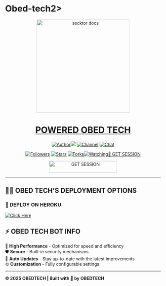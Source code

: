# Obed-tech2>
  
<p align="center">  
  <a href="https://files.catbox.moe/1khsx4.jpg">
    <img alt="secktor docs" height="300" src="https://files.catbox.moe/1khsx4.jpg">
    <h1 align="center"> POWERED OBED TECH</h1>
  </a>

<p align="center">
  <a href="https://github.com/Trippleo1802/Obed-tech"><img title="Author"><img src="https://github.com/Trippleo1802/Obed-tech"></a> 
  <a href="https://whatsapp.com/channel/0029Vb46YKVGehEEbFN3jH3I"><img title="Channel" src="https://img.shields.io/badge/CHANNEL-black?style=for-the-badge&logo=whatsapp"></a> 
  <a href="https://wa.me/254701082940"><img title="Chat" src="https://img.shields.io/badge/CHAT US-black?style=for-the-badge&logo=whatsapp"></a>
</p>

<p align="center">
  <a href="https://github.com/Obed?tab=followers"><img title="Followers" src="https://github.com/Obed"tab=followers"></a>
  <a href="https://github.com/Trippleo1802/Obed-tech/stargazers"><img title="Stars" src="https://github.com/Trippleo1802/Obed-tech?&style=social"></a>
  <a href="https://github.com/Trippleo1802/Obed-tech/forks"><img title="Forks"
href="https://github.com/Trippleo1802/Obed-tech/watchers"><img title="Watching"
---

## 🚀 GET SESSION

<p align="center">
  <a href="https://charle-ke.onrender.com">
    <img title="GET SESSION" src="https://img.shields.io/badge/GET SESSION-blue?style=for-the-badge&logo=bmw" width="220" height="38.45"/>
  </a>
</p>

---

## 🧚‍♂️ OBED TECH'S DEPLOYMENT OPTIONS

### 🔹 DEPLOY ON HEROKU

  [![Click Here](https://img.shields.io/badge/➤Click-Here-red.svg)](https://dashboard.heroku.com/new?template=https://github.com/Trippleo1802/OBEDTECH2-)
  

## ⚡ OBED TECH BOT INFO  
🚗 **High Performance** - Optimized for speed and efficiency  
🛡️ **Secure** - Built-in security mechanisms  
🔄 **Auto Updates** - Stay up-to-date with the latest improvements  
⚙️ **Customization** - Fully configurable settings  

---

**© 2025 OBEDTECH | Built with 💚 by OBEDTECH**


